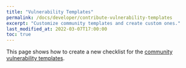 ```yaml
---
title: "Vulnerability Templates"
permalink: /docs/developer/contribute-vulnerability-templates
excerpt: "Customize community templates and create custom ones."
last_modified_at: 2022-03-07T17:00:00
toc: true
---
```


This page shows how to create a new checklist for the [community vulnerability templates](https://github.com/vulnman/community-vulnerability-templates).
